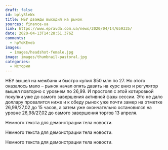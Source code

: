 ```yaml
---
draft: false
id: bplySleWx
title: НБУ дважды выходил на рынок
sources: finance-ua
link: https://www.epravda.com.ua/news/2020/04/14/659335/
date: 2020-04-13T14:28:51.376Z
comments:
  - hpYoKEveb
images:
  - images/headshot-female.jpg
image: images/thumbnail-pastoral.jpg
categories:
  - Истории
---
```

НБУ вышел на межбанк и быстро купил $50 млн по 27. Но этого оказалось мало – рынок начал опять давить на курс вниз и регулятор вышел повторно с уровнем по 26,99. И простоял с этой котировкой покупки уже до самого завершения активной фазы сессии. Это не дало доллару провалится ниже и к обеду рынок уже почти замер на отметке 26,99/27,02 до 15 часов, а затем уже окончательно остановился на уровне 26,98/27,02 до самого завершения торгов 13 апреля.

<!--more-->

Немного текста для демонстрации тела новости.

Немного текста для демонстрации тела новости.

Немного текста для демонстрации тела новости.
